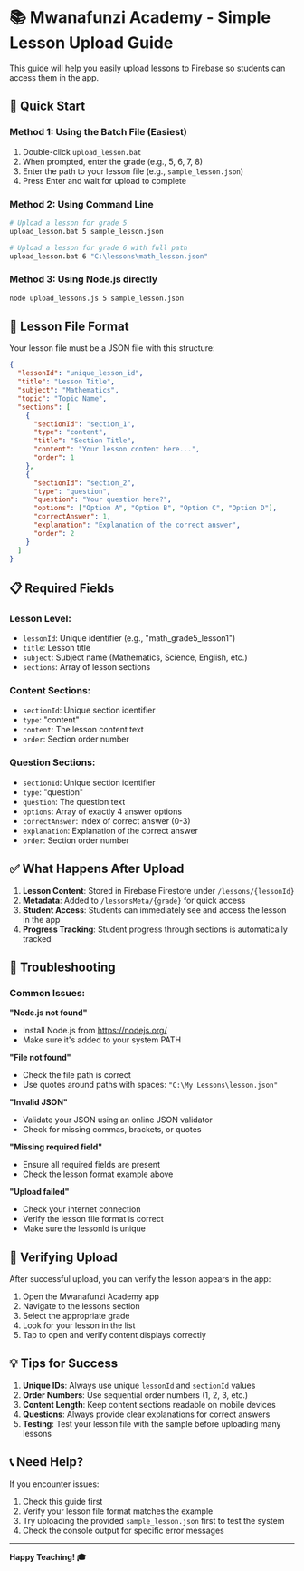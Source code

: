 # 📚 Mwanafunzi Academy - Simple Lesson Upload Guide

This guide will help you easily upload lessons to Firebase so students can access them in the app.

## 🚀 Quick Start

### Method 1: Using the Batch File (Easiest)
1. Double-click `upload_lesson.bat`
2. When prompted, enter the grade (e.g., 5, 6, 7, 8)
3. Enter the path to your lesson file (e.g., `sample_lesson.json`)
4. Press Enter and wait for upload to complete

### Method 2: Using Command Line
```bash
# Upload a lesson for grade 5
upload_lesson.bat 5 sample_lesson.json

# Upload a lesson for grade 6 with full path
upload_lesson.bat 6 "C:\lessons\math_lesson.json"
```

### Method 3: Using Node.js directly
```bash
node upload_lessons.js 5 sample_lesson.json
```

## 📝 Lesson File Format

Your lesson file must be a JSON file with this structure:

```json
{
  "lessonId": "unique_lesson_id",
  "title": "Lesson Title",
  "subject": "Mathematics",
  "topic": "Topic Name",
  "sections": [
    {
      "sectionId": "section_1",
      "type": "content",
      "title": "Section Title",
      "content": "Your lesson content here...",
      "order": 1
    },
    {
      "sectionId": "section_2",
      "type": "question",
      "question": "Your question here?",
      "options": ["Option A", "Option B", "Option C", "Option D"],
      "correctAnswer": 1,
      "explanation": "Explanation of the correct answer",
      "order": 2
    }
  ]
}
```

## 📋 Required Fields

### Lesson Level:
- `lessonId`: Unique identifier (e.g., "math_grade5_lesson1")
- `title`: Lesson title
- `subject`: Subject name (Mathematics, Science, English, etc.)
- `sections`: Array of lesson sections

### Content Sections:
- `sectionId`: Unique section identifier
- `type`: "content"
- `content`: The lesson content text
- `order`: Section order number

### Question Sections:
- `sectionId`: Unique section identifier  
- `type`: "question"
- `question`: The question text
- `options`: Array of exactly 4 answer options
- `correctAnswer`: Index of correct answer (0-3)
- `explanation`: Explanation of the correct answer
- `order`: Section order number

## ✅ What Happens After Upload

1. **Lesson Content**: Stored in Firebase Firestore under `/lessons/{lessonId}`
2. **Metadata**: Added to `/lessonsMeta/{grade}` for quick access
3. **Student Access**: Students can immediately see and access the lesson in the app
4. **Progress Tracking**: Student progress through sections is automatically tracked

## 🔧 Troubleshooting

### Common Issues:

**"Node.js not found"**
- Install Node.js from https://nodejs.org/
- Make sure it's added to your system PATH

**"File not found"**
- Check the file path is correct
- Use quotes around paths with spaces: `"C:\My Lessons\lesson.json"`

**"Invalid JSON"**
- Validate your JSON using an online JSON validator
- Check for missing commas, brackets, or quotes

**"Missing required field"**
- Ensure all required fields are present
- Check the lesson format example above

**"Upload failed"**
- Check your internet connection
- Verify the lesson file format is correct
- Make sure the lessonId is unique

## 📱 Verifying Upload

After successful upload, you can verify the lesson appears in the app:

1. Open the Mwanafunzi Academy app
2. Navigate to the lessons section
3. Select the appropriate grade
4. Look for your lesson in the list
5. Tap to open and verify content displays correctly

## 💡 Tips for Success

1. **Unique IDs**: Always use unique `lessonId` and `sectionId` values
2. **Order Numbers**: Use sequential order numbers (1, 2, 3, etc.)
3. **Content Length**: Keep content sections readable on mobile devices
4. **Questions**: Always provide clear explanations for correct answers
5. **Testing**: Test your lesson file with the sample before uploading many lessons

## 📞 Need Help?

If you encounter issues:
1. Check this guide first
2. Verify your lesson file format matches the example
3. Try uploading the provided `sample_lesson.json` first to test the system
4. Check the console output for specific error messages

---

**Happy Teaching! 🎓**